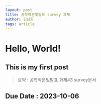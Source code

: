 ```yaml
---
layout: post
title: 공학작문및발표 survey 과제
author: 김남희
tags: article
---
```


# Hello, World!

## This is my first post
> 요약 : 공학작문및발표 과제#3 survey문서
## Due Date : 2023-10-06